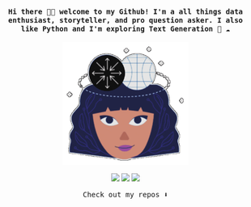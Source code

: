 <h4 align="center"><samp> Hi there 👋🏼 welcome to my Github! I'm a all things data enthusiast, storyteller, and pro question asker. I also like Python and I'm exploring Text Generation 🐍 ☁️ </samp></h4> 

<p align="center"> <img width="250" src="media_50005777.gif"> </p> 
<p align="center"> <a href= "https://instagram.com/insert.data"><img src="https://img.icons8.com/fluency-systems-regular/36/null/instagram-new--v1.png"/></a> <a href= "https://medium.com/@duygudgd"><img src="https://img.icons8.com/fluency-systems-filled/36/null/medium-logo.png"/></a> <a href= "https://ko-fi.com/ari_hacks"><img src="https://img.icons8.com/pastel-glyph/34/000000/like--v1.png"/></a> </p> 

<p align="center"><samp> Check out my repos ⬇️ </samp> </p>


